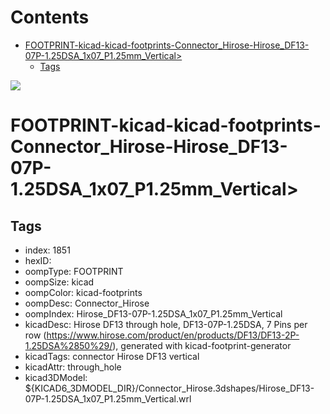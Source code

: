 



Contents
========

* [FOOTPRINT-kicad-kicad-footprints-Connector_Hirose-Hirose_DF13-07P-1.25DSA_1x07_P1.25mm_Vertical>](#footprint-kicad-kicad-footprints-connector_hirose-hirose_df13-07p-125dsa_1x07_p125mm_vertical)
	* [Tags](#tags)
  
![][im]
# FOOTPRINT-kicad-kicad-footprints-Connector_Hirose-Hirose_DF13-07P-1.25DSA_1x07_P1.25mm_Vertical>

## Tags

- index: 1851
- hexID: 
- oompType: FOOTPRINT
- oompSize: kicad
- oompColor: kicad-footprints
- oompDesc: Connector_Hirose
- oompIndex: Hirose_DF13-07P-1.25DSA_1x07_P1.25mm_Vertical
- kicadDesc: Hirose DF13 through hole, DF13-07P-1.25DSA, 7 Pins per row (https://www.hirose.com/product/en/products/DF13/DF13-2P-1.25DSA%2850%29/), generated with kicad-footprint-generator
- kicadTags: connector Hirose DF13 vertical
- kicadAttr: through_hole
- kicad3DModel: ${KICAD6_3DMODEL_DIR}/Connector_Hirose.3dshapes/Hirose_DF13-07P-1.25DSA_1x07_P1.25mm_Vertical.wrl



[im]: image.png

